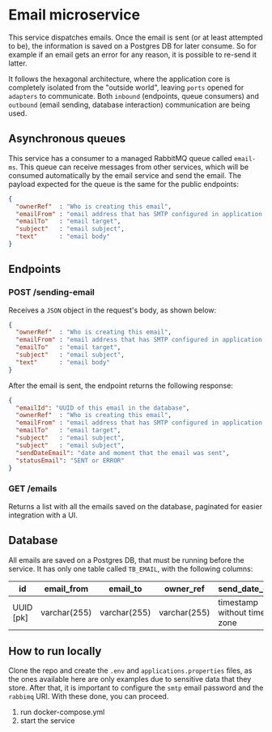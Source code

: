# Email microservice

This service dispatches emails. Once the email is sent (or at least attempted to be), the information is saved on a Postgres DB for later consume. So for example if an email gets an error for any reason, it is possible to re-send it latter.

It follows the hexagonal architecture, where the application core is completely isolated from the "outside world", leaving `ports` opened for `adapters` to communicate. Both `inbound` (endpoints, queue consumers) and `outbound` (email sending, database interaction) communication are being used.

## Asynchronous queues

This service has a consumer to a managed RabbitMQ queue called `email-ms`. This queue can receive messages from other services, which will be consumed automatically by the email service and send the email.
The payload expected for the queue is the same for the public endpoints:

```json
{
  "ownerRef"  : "Who is creating this email",
  "emailFrom" : "email address that has SMTP configured in application.properties",
  "emailTo"   : "email target",
  "subject"   : "email subject",
  "text"      : "email body"
}
```

## Endpoints

### POST /sending-email

Receives a `JSON` object in the request's body, as shown below:

```json
{
  "ownerRef"  : "Who is creating this email",
  "emailFrom" : "email address that has SMTP configured in application.properties",
  "emailTo"   : "email target",
  "subject"   : "email subject",
  "text"      : "email body"
}
```

After the email is sent, the endpoint returns the following response:

```json
{
  "emailId": "UUID of this email in the database",
  "ownerRef"  : "Who is creating this email",
  "emailFrom" : "email address that has SMTP configured in application.properties",
  "emailTo"   : "email target",
  "subject"   : "email subject",
  "subject"   : "email subject",
  "sendDateEmail": "date and moment that the email was sent",
  "statusEmail": "SENT or ERROR"
}
```

### GET /emails

Returns a list with all the emails saved on the database, paginated for easier integration with a UI.

## Database

All emails are saved on a Postgres DB, that must be running before the service. It has only one table called `TB_EMAIL`, with the following columns:

| id | email_from | email_to | owner_ref | send_date_email | status_email | subject | text | 
|----|------------|----------|-----------|-----------------|--------------|---------|------|
| UUID [pk] | varchar(255) | varchar(255) | varchar(255) | timestamp without time zone | integer | varchar(255) | text| 


## How to run locally

Clone the repo and create the `.env` and `applications.properties` files, as the ones available here are only examples due to sensitive data that they store. After that, it is important to configure the `smtp` email password and the `rabbimq` URI. With these done, you can proceed.

1. run docker-compose.yml
2. start the service